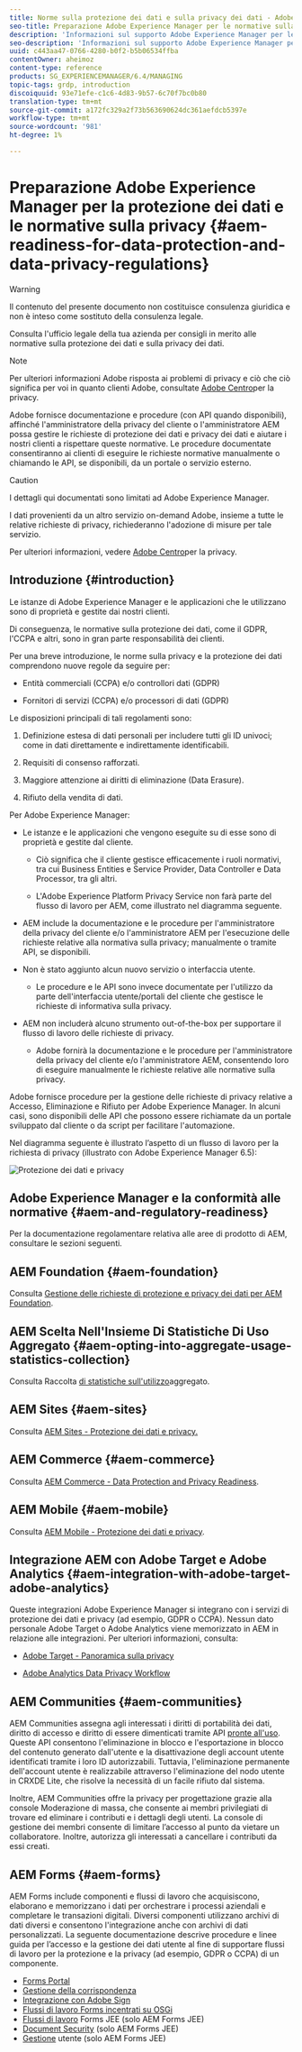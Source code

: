 ```yaml
---
title: Norme sulla protezione dei dati e sulla privacy dei dati - Adobe Experience Manager
seo-title: Preparazione Adobe Experience Manager per le normative sulla protezione dei dati e sulla privacy dei dati; come GDPR, CCPA, ecc.
description: 'Informazioni sul supporto Adobe Experience Manager per le varie normative sulla protezione dei dati e la privacy dei dati; incluso il Regolamento generale sulla protezione dei dati (GDPR) dell''UE, il California sulla privacy Act e le modalità per conformarsi all''implementazione di un nuovo progetto AEM. '
seo-description: 'Informazioni sul supporto Adobe Experience Manager per le varie normative sulla protezione dei dati e la privacy dei dati; incluso il Regolamento generale sulla protezione dei dati (GDPR) dell''UE, il California sulla privacy Act e le modalità per conformarsi all''implementazione di un nuovo progetto AEM. '
uuid: c443aa47-0766-4280-b0f2-b5b06534ffba
contentOwner: aheimoz
content-type: reference
products: SG_EXPERIENCEMANAGER/6.4/MANAGING
topic-tags: grdp, introduction
discoiquuid: 93e71efe-c1c6-4d83-9b57-6c70f7bc0b80
translation-type: tm+mt
source-git-commit: a172fc329a2f73b563690624dc361aefdcb5397e
workflow-type: tm+mt
source-wordcount: '981'
ht-degree: 1%

---
```



# Preparazione Adobe Experience Manager per la protezione dei dati e le normative sulla privacy {#aem-readiness-for-data-protection-and-data-privacy-regulations}

>[!WARNING]
>
>Il contenuto del presente documento non costituisce consulenza giuridica e non è inteso come sostituto della consulenza legale.
>
>Consulta l&#39;ufficio legale della tua azienda per consigli in merito alle normative sulla protezione dei dati e sulla privacy dei dati.

>[!NOTE]
>
>Per ulteriori informazioni  Adobe  risposta ai problemi di privacy e ciò che ciò significa per voi in quanto clienti  Adobe, consultate [Adobe Centro](https://www.adobe.com/privacy.html)per la privacy.

 Adobe fornisce documentazione e procedure (con API quando disponibili), affinché l&#39;amministratore della privacy del cliente o l&#39;amministratore AEM possa gestire le richieste di protezione dei dati e privacy dei dati e aiutare i nostri clienti a rispettare queste normative. Le procedure documentate consentiranno ai clienti di eseguire le richieste normative manualmente o chiamando le API, se disponibili, da un portale o servizio esterno.

>[!CAUTION]
>
>I dettagli qui documentati sono limitati ad Adobe Experience Manager.
>
>I dati provenienti da un altro servizio on-demand  Adobe, insieme a tutte le relative richieste di privacy, richiederanno l&#39;adozione di misure per tale servizio.
>
>Per ulteriori informazioni, vedere [Adobe  Centro](https://www.adobe.com/privacy.html)per la privacy.

## Introduzione {#introduction}

Le istanze di Adobe Experience Manager e le applicazioni che le utilizzano sono di proprietà e gestite dai nostri clienti.

Di conseguenza, le normative sulla protezione dei dati, come il GDPR, l&#39;CCPA e altri, sono in gran parte responsabilità dei clienti.

Per una breve introduzione, le norme sulla privacy e la protezione dei dati comprendono nuove regole da seguire per:

* Entità commerciali (CCPA) e/o controllori dati (GDPR)

* Fornitori di servizi (CCPA) e/o processori di dati (GDPR)

Le disposizioni principali di tali regolamenti sono:

1. Definizione estesa di dati personali per includere tutti gli ID univoci; come in dati direttamente e indirettamente identificabili.

2. Requisiti di consenso rafforzati.

3. Maggiore attenzione ai diritti di eliminazione (Data Erasure).

4. Rifiuto della vendita di dati.

Per Adobe Experience Manager:

* Le istanze e le applicazioni che vengono eseguite su di esse sono di proprietà e gestite dal cliente.

   * Ciò significa che il cliente gestisce efficacemente i ruoli normativi, tra cui Business Entities e Service Provider, Data Controller e Data Processor, tra gli altri.

   * L&#39;Adobe Experience Platform Privacy Service  non farà parte del flusso di lavoro per AEM, come illustrato nel diagramma seguente.

* AEM include la documentazione e le procedure per l&#39;amministratore della privacy del cliente e/o l&#39;amministratore AEM per l&#39;esecuzione delle richieste relative alla normativa sulla privacy; manualmente o tramite API, se disponibili.

* Non è stato aggiunto alcun nuovo servizio o interfaccia utente.

   * Le procedure e le API sono invece documentate per l&#39;utilizzo da parte dell&#39;interfaccia utente/portali del cliente che gestisce le richieste di informativa sulla privacy.

* AEM non includerà alcuno strumento out-of-the-box per supportare il flusso di lavoro delle richieste di privacy.

   *  Adobe fornirà la documentazione e le procedure per l&#39;amministratore della privacy del cliente e/o l&#39;amministratore AEM, consentendo loro di eseguire manualmente le richieste relative alle normative sulla privacy.

 Adobe fornisce procedure per la gestione delle richieste di privacy relative a Accesso, Eliminazione e Rifiuto per Adobe Experience Manager. In alcuni casi, sono disponibili delle API che possono essere richiamate da un portale sviluppato dal cliente o da script per facilitare l&#39;automazione.

Nel diagramma seguente è illustrato l’aspetto di un flusso di lavoro per la richiesta di privacy (illustrato con Adobe Experience Manager 6.5):

![Protezione dei dati e privacy](assets/data-protection-and-privacy-01.png)

## Adobe Experience Manager e la conformità alle normative {#aem-and-regulatory-readiness}

Per la documentazione regolamentare relativa alle aree di prodotto di AEM, consultare le sezioni seguenti.

## AEM Foundation {#aem-foundation}

Consulta [Gestione delle richieste di protezione e privacy dei dati per AEM Foundation](/help/sites-administering/handling-gdpr-requests-for-aem-platform.md).

## AEM Scelta Nell&#39;Insieme Di Statistiche Di Uso Aggregato {#aem-opting-into-aggregate-usage-statistics-collection}

Consulta Raccolta [di statistiche sull&#39;utilizzo](/help/sites-deploying/opt-in-aggregated-usage-statistics.md)aggregato.

## AEM Sites {#aem-sites}

Consulta [AEM Sites - Protezione dei dati e privacy.](/help/sites-administering/gdpr-compliance-sites.md)

## AEM Commerce {#aem-commerce}

Consulta [AEM Commerce - Data Protection and Privacy Readiness](/help/sites-administering/gdpr-compliance-commerce.md).

## AEM Mobile {#aem-mobile}

Consulta [AEM Mobile - Protezione dei dati e privacy](/help/mobile/aem-mobile-gdpr-compliance.md).

## Integrazione AEM con  Adobe Target e  Adobe Analytics {#aem-integration-with-adobe-target-adobe-analytics}

Queste integrazioni Adobe Experience Manager si integrano con i servizi di protezione dei dati e privacy (ad esempio, GDPR o CCPA). Nessun dato personale  Adobe Target o  Adobe Analytics viene memorizzato in AEM in relazione alle integrazioni.
Per ulteriori informazioni, consulta:

* [Adobe Target - Panoramica sulla privacy](https://docs.adobe.com/content/help/en/target/using/implement-target/before-implement/privacy/privacy.html)

* [Adobe Analytics Data Privacy Workflow](https://docs.adobe.com/content/help/en/analytics/admin/data-governance/an-gdpr-workflow.html)

## AEM Communities {#aem-communities}

 AEM Communities assegna agli interessati i diritti di portabilità dei dati, diritto di accesso e diritto di essere dimenticati tramite API [pronte all&#39;uso](/help/communities/user-ugc-management-service.md). Queste API consentono l&#39;eliminazione in blocco e l&#39;esportazione in blocco del contenuto generato dall&#39;utente e la disattivazione degli account utente identificati tramite i loro ID autorizzabili. Tuttavia, l&#39;eliminazione permanente dell&#39;account utente è realizzabile attraverso l&#39;eliminazione del nodo utente in CRXDE Lite, che risolve la necessità di un facile rifiuto dal sistema.

Inoltre,  AEM Communities offre la privacy per progettazione grazie alla console Moderazione di massa, che consente ai membri privilegiati di trovare ed eliminare i contributi e i dettagli degli utenti. La console di gestione dei membri consente di limitare l’accesso al punto da vietare un collaboratore. Inoltre, autorizza gli interessati a cancellare i contributi da essi creati.

## AEM Forms {#aem-forms}

 AEM Forms include componenti e flussi di lavoro che acquisiscono, elaborano e memorizzano i dati per orchestrare i processi aziendali e completare le transazioni digitali. Diversi componenti utilizzano archivi di dati diversi e consentono l&#39;integrazione anche con archivi di dati personalizzati. La seguente documentazione descrive procedure e linee guida per l’accesso e la gestione dei dati utente al fine di supportare flussi di lavoro per la protezione e la privacy (ad esempio, GDPR o CCPA) di un componente.

* [Forms Portal](/help/forms/using/forms-portal-handling-user-data.md)
* [Gestione della corrispondenza](/help/forms/using/correspondence-management-handling-user-data.md)
* [Integrazione con  Adobe Sign](/help/forms/using/integration-adobe-sign-handling-user-data.md)
* [Flussi di lavoro Forms incentrati su OSGi](/help/forms/using/forms-workflow-osgi-handling-user-data.md)
* [Flussi di lavoro](/help/forms/using/forms-workflow-jee-handling-user-data.md) Forms JEE (solo  AEM Forms JEE)
* [Document Security](/help/forms/using/document-security-handling-user-data.md) (solo  AEM Forms JEE)
* [Gestione](/help/forms/using/user-management-handling-user-data.md) utente (solo  AEM Forms JEE)
